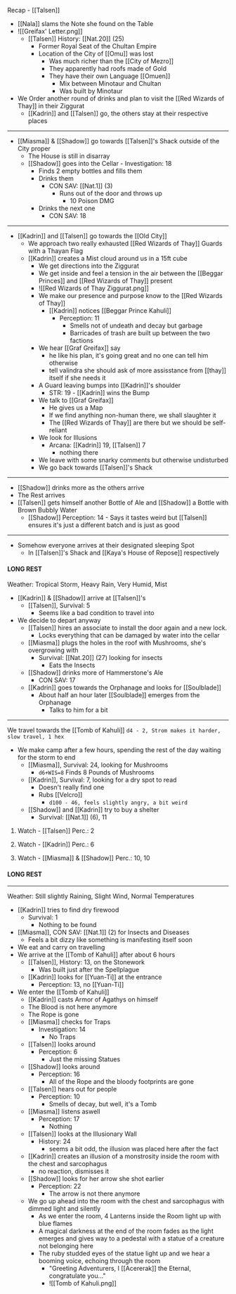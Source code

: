 Recap - [[Talsen]]

- [[Nala]] slams the Note she found on the Table
- ![[Greifax' Letter.png]]
	- [[Talsen]] History: [[Nat.20]] (25)
		- Former Royal Seat of the Chultan Empire
		- Location of the City of [[Omu]] was lost
			- Was much richer than the [[City of Mezro]]
			- They apparently had roofs made of Gold
			- They have their own Language [[Omuen]]
				- Mix between Minotaur and Chultan
				- Was built by Minotaur
- We Order another round of drinks and plan to visit the [[Red Wizards of Thay]] in their Ziggurat
	- [[Kadrin]] and [[Talsen]] go, the others stay at their respective places
---
- [[Miasma]] & [[Shadow]] go towards [[Talsen]]'s Shack outside of the City proper
	- The House is still in disarray
	- [[Shadow]] goes into the Cellar
			- Investigation: 18
		- Finds 2 empty bottles and fills them
		- Drinks them
			- CON SAV: [[Nat.1]] (3)
				- Runs out of the door and throws up
					- 10 Poison DMG
		- Drinks the next one
			- CON SAV: 18
---
- [[Kadrin]] and [[Talsen]] go towards the [[Old City]]
	- We approach two really exhausted [[Red Wizards of Thay]] Guards with a Thayan Flag
	- [[Kadrin]] creates a Mist cloud around us in a 15ft cube
		- We get directions into the Ziggurat
		- We get inside and feel a tension in the air between the [[Beggar Princes]] and [[Red Wizards of Thay]] present
		- ![[Red Wizards of Thay Ziggurat.png]]
		- We make our  presence and purpose know to the [[Red Wizards of Thay]]
			- [[Kadrin]] notices [[Beggar Prince Kahuli]]
				- Perception: 11
					- Smells not of undeath and decay but garbage
					- Barricades of trash are built up between the two factions
		- We hear [[Graf Greifax]] say
			- he like his plan, it's going great and no one can tell him otherwise
			- tell valindra she should ask of more assisstance from [[thay]] itself if she needs it
		- A Guard leaving bumps into [[Kadrin]]'s shoulder
			- STR: 19 - [[Kadrin]] wins the Bump
		- We talk to [[Graf Greifax]]
			- He gives us a Map
			- If we find anything non-human there, we shall slaughter it
			- The [[Red Wizards of Thay]] are there but we should be self-reliant
		- We look for Illusions
			- Arcana: [[Kadrin]] 19, [[Talsen]] 7
				- nothing there
		- We leave with some snarky comments but otherwise undisturbed
		- We go back towards [[Talsen]]'s Shack
---
- [[Shadow]] drinks more as the others arrive
- The Rest arrives
- [[Talsen]] gets himself another Bottle of Ale and [[Shadow]] a Bottle with Brown Bubbly Water
	- [[Shadow]] Perception: 14 - Says it tastes weird but [[Talsen]] ensures it's just a different batch and is just as good
---
- Somehow everyone arrives at their designated sleeping Spot 
	- In [[Talsen]]'s Shack and [[Kaya's House of Repose]] respectively
#### LONG REST
Weather: Tropical Storm, Heavy Rain, Very Humid, Mist
- [[Kadrin]] & [[Shadow]] arrive at [[Talsen]]'s
	- [[Talsen]], Survival: 5
		- Seems like a bad condition to travel into
- We decide to depart anyway
	- [[Talsen]] hires an associate to install the door again and a new lock.
		- Locks everything that can be damaged by water into the cellar
	- [[Miasma]] plugs the holes in the roof with Mushrooms, she's overgrowing with
		- Survival: [[Nat.20]] (27) looking for insects
			- Eats the Insects
	- [[Shadow]] drinks more of Hammerstone's Ale
		- CON SAV: 17
	- [[Kadrin]] goes towards the Orphanage and looks for [[Soulblade]]
		- About half an hour later [[Soulblade]] emerges from the Orphanage
			- Talks to him for a bit
---
We travel towards the [[Tomb of Kahuli]]
`d4 - 2, Strom makes it harder, slow travel, 1 hex`
- We make camp after a few hours, spending the rest of the day waiting for the storm to end
	- [[Miasma]], Survival: 24, looking for Mushrooms
		- `d6+WIS=8` Finds 8 Pounds of Mushrooms
	- [[Kadrin]], Survival: 7, looking for a dry spot to read
		- Doesn't really find one
		- Rubs [[Velcro]]
			- `d100 - 46, feels slightly angry, a bit weird`
	- [[Shadow]] and [[Kadrin]] try to buy a shelter
		- Survival: [[Nat.1]] (6), 11
1. Watch - [[Talsen]]
Perc.: 2

2. Watch - [[Kadrin]]
Perc.: 6

3. Watch -  [[Miasma]] & [[Shadow]]
Perc.: 10, 10

#### LONG REST
---
Weather: Still slightly Raining, Slight Wind, Normal Temperatures
- [[Kadrin]] tries to find dry firewood
	- Survival: 1
		- Nothing to be found
- [[Miasma]], CON SAV: [[Nat.1]] (2) for Insects and Diseases
	- Feels a bit dizzy like something is manifesting itself soon
- We eat and carry on travelling
- We arrive at the [[Tomb of Kahuli]] after about 6 hours
	- [[Talsen]], History: 13, on the Stonework
		- Was built just after the Spellplague
	- [[Kadrin]] looks for [[Yuan-Ti]] at the entrance
		- Perception: 13, no [[Yuan-Ti]]
- We enter the [[Tomb of Kahuli]]
	- [[Kadrin]] casts Armor of Agathys on himself
	- The Blood is not here anymore
	- The Rope is gone
	- [[Miasma]] checks for Traps
		- Investigation: 14
			- No Traps
	- [[Talsen]] looks around
		- Perception: 6
			- Just the missing Statues
	- [[Shadow]] looks around
		- Perception: 16
			- All of the Rope and the bloody footprints are gone
	- [[Talsen]] hears out for people
		- Perception: 10
			- Smells of decay, but well, it's a Tomb
	- [[Miasma]] listens aswell
		- Perception: 17
			- Nothing
	- [[Talsen]] looks at the Illusionary Wall
		- History: 24
			- seems a bit odd, the illusion was placed here after the fact
	- [[Kadrin]] creates an illusion of a monstrosity inside the room with the chest and sarcophagus
		- no reaction, dismisses it
	- [[Shadow]] looks for her arrow she shot earlier
		- Perception: 22
			- The arrow is not there anymore
	- We go up ahead into the room with the chest and sarcophagus with dimmed light and silently
		- As we enter the room, 4 Lanterns inside the Room light up with blue flames
		- A magical darkness at the end of the room fades as the light emerges and gives way to a pedestal with a statue of a creature not belonging here
		- The ruby studded eyes of the statue light up and we hear a booming voice, echoing through the room
			- "Greeting Adventurers, I [[Acererak]] the Eternal, congratulate you..."
			- ![[Tomb of Kahuli.png]]